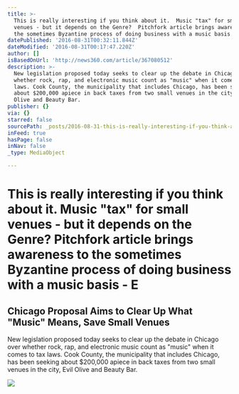 ```yaml
---
title: >-
  This is really interesting if you think about it.  Music "tax" for small
  venues - but it depends on the Genre?  Pitchfork article brings awareness to
  the sometimes Byzantine process of doing business with a music basis - E
datePublished: '2016-08-31T00:32:11.844Z'
dateModified: '2016-08-31T00:17:47.220Z'
author: []
isBasedOnUrl: 'http://news360.com/article/367080512'
description: >-
  New legislation proposed today seeks to clear up the debate in Chicago over
  whether rock, rap, and electronic music count as "music" when it comes to tax
  laws. Cook County, the municipality that includes Chicago, has been seeking
  about $200,000 apiece in back taxes from two small venues in the city, Evil
  Olive and Beauty Bar.
publisher: {}
via: {}
starred: false
sourcePath: _posts/2016-08-31-this-is-really-interesting-if-you-think-about-it-music-ta.md
inFeed: true
hasPage: false
inNav: false
_type: MediaObject

---
```

# This is really interesting if you think about it. Music "tax" for small venues - but it depends on the Genre? Pitchfork article brings awareness to the sometimes Byzantine process of doing business with a music basis - E

<article style=""><h1>Chicago Proposal Aims to Clear Up What "Music" Means, Save Small Venues</h1><p>New legislation proposed today seeks to clear up the debate in Chicago over whether rock, rap, and electronic music count as "music" when it comes to tax laws. Cook County, the municipality that includes Chicago, has been seeking about $200,000 apiece in back taxes from two small venues in the city, Evil Olive and Beauty Bar.</p><img src="http://cdn3.pitchfork.com/news/67925/84dc1b44.jpg" /></article>